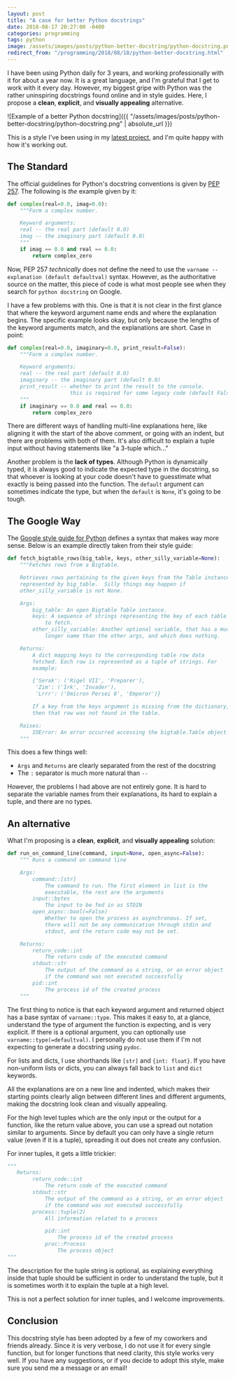 ```yaml
---
layout: post
title: "A case for better Python docstrings"
date: 2018-08-17 20:27:00 -0400
categories: programming
tags: python
image: /assets/images/posts/python-better-docstring/python-docstring.png
redirect_from: "/programming/2018/08/18/python-better-docstring.html"
---
```


I have been using Python daily for 3 years, and working professionally with it for about a year now. It is a great language, and I'm grateful that I get to work with it every day. However, my biggest gripe with Python was the rather uninspiring docstrings found online and in style guides. Here, I propose a **clean**, **explicit**, and **visually appealing** alternative.

![Example of a better Python docstring]({{ "/assets/images/posts/python-better-docstring/python-docstring.png" | absolute_url }})

This is a style I've been using in my [latest project](https://github.com/dorukkilitcioglu/persist-desktop), and I'm quite happy with how it's working out.

## The Standard

The official guidelines for Python's docstring conventions is given by [PEP 257](https://www.python.org/dev/peps/pep-0257/). The following is _the_ example given by it:

```python
def complex(real=0.0, imag=0.0):
    """Form a complex number.

    Keyword arguments:
    real -- the real part (default 0.0)
    imag -- the imaginary part (default 0.0)
    """
    if imag == 0.0 and real == 0.0:
        return complex_zero
```

Now, PEP 257 _technically_ does not define the need to use the `varname -- explanation (default defaultval)` syntax. However, as the authoritative source on the matter, this piece of code is what most people see when they search for `python docstring` on Google.

I have a few problems with this. One is that it is not clear in the first glance that where the keyword argument name ends and where the explanation begins. The specific example looks okay, but only because the lengths of the keyword arguments match, and the explanations are short. Case in point:

```python
def complex(real=0.0, imaginary=0.0, print_result=False):
    """Form a complex number.

    Keyword arguments:
    real -- the real part (default 0.0)
    imaginary -- the imaginary part (default 0.0)
    print_result -- whether to print the result to the console.
                    this is required for some legacy code (default False)
    """
    if imaginary == 0.0 and real == 0.0:
        return complex_zero
```

There are different ways of handling multi-line explanations here, like aligning it with the start of the above comment, or going with an indent, but there are problems with both of them. It's also difficult to explain a tuple input without having statements like "a 3-tuple which..."

Another problem is the **lack of types**. Although Python is dynamically typed, it is always good to indicate the expected type in the docstring, so that whoever is looking at your code doesn't have to guesstimate what exactly is being passed into the function. The `default` argument can sometimes indicate the type, but when the `default` is `None`, it's going to be tough.

## The Google Way

The [Google style guide for Python](https://github.com/google/styleguide/blob/gh-pages/pyguide.md#383-functions-and-methods) defines a syntax that makes way more sense. Below is an example directly taken from their style guide:

```python
def fetch_bigtable_rows(big_table, keys, other_silly_variable=None):
    """Fetches rows from a Bigtable.

    Retrieves rows pertaining to the given keys from the Table instance
    represented by big_table.  Silly things may happen if
    other_silly_variable is not None.

    Args:
        big_table: An open Bigtable Table instance.
        keys: A sequence of strings representing the key of each table row
            to fetch.
        other_silly_variable: Another optional variable, that has a much
            longer name than the other args, and which does nothing.

    Returns:
        A dict mapping keys to the corresponding table row data
        fetched. Each row is represented as a tuple of strings. For
        example:

        {'Serak': ('Rigel VII', 'Preparer'),
         'Zim': ('Irk', 'Invader'),
         'Lrrr': ('Omicron Persei 8', 'Emperor')}

        If a key from the keys argument is missing from the dictionary,
        then that row was not found in the table.

    Raises:
        IOError: An error occurred accessing the bigtable.Table object.
    """
```

This does a few things well:
- `Args` and `Returns` are clearly separated from the rest of the docstring
- The `:` separator is much more natural than `--`

However, the problems I had above are not entirely gone. It is hard to separate the variable names from their explanations, its hard to explain a tuple, and there are no types.

## An alternative

What I'm proposing is a **clean**, **explicit**, and **visually appealing** solution:

```python
def run_on_command_line(command, input=None, open_async=False):
    """ Runs a command on command line

    Args:
        command::[str]
            The command to run. The first element in list is the
            executable, the rest are the arguments
        input::bytes
            The input to be fed in as STDIN
        open_async::bool(=False)
            Whether to open the process as asynchronous. If set,
            there will not be any communication through stdin and
            stdout, and the return code may not be set.

    Returns:
        return_code::int
            The return code of the executed command
        stdout::str
            The output of the command as a string, or an error object
            if the command was not executed successfully
        pid::int
            The process id of the created process
    """
```

The first thing to notice is that each keyword argument and returned object has a base syntax of `varname::type`. This makes it easy to, at a glance, understand the type of argument the function is expecting, and is very explicit. If there is a optional argument, you can optionally use `varname::type(=defaultval)`. I personally do not use them if I'm not expecting to generate a docstring using `pydoc`.

For lists and dicts, I use shorthands like `[str]` and `{int: float}`. If you have non-uniform lists or dicts, you can always fall back to `list` and `dict` keywords.

All the explanations are on a new line and indented, which makes their starting points clearly align between different lines and different arguments, making the docstring look clean and visually appealing.

For the high level tuples which are the only input or the output for a function, like the return value above, you can use a spread out notation similar to arguments. Since by default you can only have a single return value (even if it is a tuple), spreading it out does not create any confusion.

For inner tuples, it gets a little trickier:

```python
"""
   Returns:
        return_code::int
            The return code of the executed command
        stdout::str
            The output of the command as a string, or an error object
            if the command was not executed successfully
        process::tuple(2)
            All information related to a process

            pid::int
                The process id of the created process
            proc::Process
                The process object
"""
```

The description for the tuple string is optional, as explaining everything inside that tuple should be sufficient in order to understand the tuple, but it is sometimes worth it to explain the tuple at a high level.

This is not a perfect solution for inner tuples, and I welcome improvements.

## Conclusion

This docstring style has been adopted by a few of my coworkers and friends already. Since it is very verbose, I do not use it for every single function, but for longer functions that need clarity, this style works very well. If you have any suggestions, or if you decide to adopt this style, make sure you send me a message or an email!